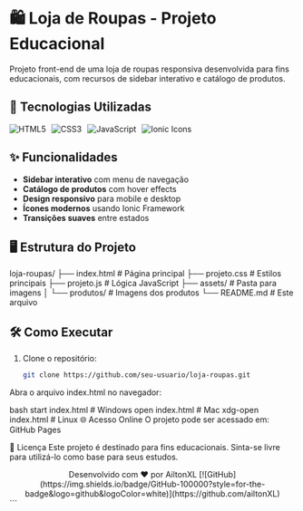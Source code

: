 # 🛍️ Loja de Roupas - Projeto Educacional

Projeto front-end de uma loja de roupas responsiva desenvolvida para fins educacionais, com recursos de sidebar interativo e catálogo de produtos.

## 🚀 Tecnologias Utilizadas

<div style="display: flex; gap: 10px;">
  <img src="https://img.shields.io/badge/HTML5-E34F26?style=for-the-badge&logo=html5&logoColor=white" alt="HTML5">
  <img src="https://img.shields.io/badge/CSS3-1572B6?style=for-the-badge&logo=css3&logoColor=white" alt="CSS3">
  <img src="https://img.shields.io/badge/JavaScript-F7DF1E?style=for-the-badge&logo=javascript&logoColor=black" alt="JavaScript">
  <img src="https://img.shields.io/badge/Ionic-3880FF?style=for-the-badge&logo=ionic&logoColor=white" alt="Ionic Icons">
</div>

## ✨ Funcionalidades

- **Sidebar interativo** com menu de navegação
- **Catálogo de produtos** com hover effects
- **Design responsivo** para mobile e desktop
- **Ícones modernos** usando Ionic Framework
- **Transições suaves** entre estados

## 🖥️ Estrutura do Projeto
loja-roupas/
├── index.html # Página principal
├── projeto.css # Estilos principais
├── projeto.js # Lógica JavaScript
├── assets/ # Pasta para imagens
│ └── produtos/ # Imagens dos produtos
└── README.md # Este arquivo


## 🛠️ Como Executar

1. Clone o repositório:
   ```bash
   git clone https://github.com/seu-usuario/loja-roupas.git
Abra o arquivo index.html no navegador:

bash
start index.html  # Windows
open index.html   # Mac
xdg-open index.html  # Linux
🌐 Acesso Online
O projeto pode ser acessado em:
GitHub Pages

📝 Licença
Este projeto é destinado para fins educacionais. Sinta-se livre para utilizá-lo como base para seus estudos.

<div align="center"> Desenvolvido com ❤️ por AiltonXL [![GitHub](https://img.shields.io/badge/GitHub-100000?style=for-the-badge&logo=github&logoColor=white)](https://github.com/ailtonXL) </div> ```
